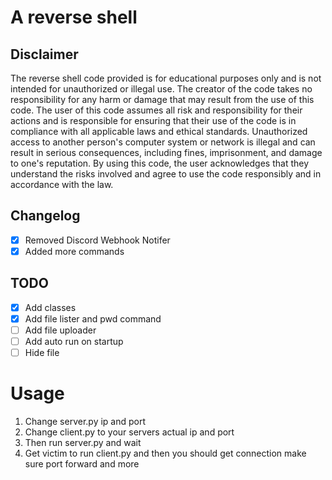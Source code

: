 # A reverse shell 

## Disclaimer

The reverse shell code provided is for educational purposes only and is not intended for unauthorized or illegal use. The creator of the code takes no responsibility for any harm or damage that may result from the use of this code. The user of this code assumes all risk and responsibility for their actions and is responsible for ensuring that their use of the code is in compliance with all applicable laws and ethical standards. Unauthorized access to another person's computer system or network is illegal and can result in serious consequences, including fines, imprisonment, and damage to one's reputation. By using this code, the user acknowledges that they understand the risks involved and agree to use the code responsibly and in accordance with the law.

## Changelog
- [x] Removed Discord Webhook Notifer
- [x] Added more commands

## TODO
- [x] Add classes 
- [x] Add file lister and pwd command
- [ ] Add file uploader  
- [ ] Add auto run on startup
- [ ] Hide file

# Usage
<ol>
  <li>Change server.py ip and port</li>
  <li>Change client.py to your servers actual ip and port</li>
  <li>Then run server.py and wait</li>
  <li>Get victim to run client.py and then you should get connection make sure port forward and more</li>
</ol>

